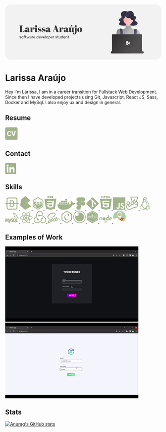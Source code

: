 <p align="center">
  <img src="images/BannerGithub.png" />
</p>

# Larissa Araújo

Hey I'm Larissa, I am in a career transition for Fullstack Web Development. Since then I have developed projects using Git, Javascript, React JS, Sass, Docker and MySql. I also enjoy ux and design in general.

## Resume
<p align="left">
  <a href="docs/LarissaAraujoSoftwareDevelopment.pdf" download>
    <img src="images/CV.png" alt="Larissa Araújo Resume">
  </a>
</p>

## Contact
<p align="left">
<a href="https://linkedin.com/in/larissa-julia-araújo" target="blank"><img align="center" src="images/Linkedin.png" alt="larissa-julia-araújo"/></a>
</p>

## Skills
<p align="left">
  <a href="https://getbootstrap.com" target="_blank" rel="noreferrer">
    <img src="images/Bootstrap.png" alt="bootstrap">
  </a>  
  <a href="https://bulma.io/" target="_blank" rel="noreferrer">
    <img src="images/Bulma.png" alt="bulma">
  </a>  
  <a href="https://www.chartjs.org" target="_blank" rel="noreferrer">
    <img src="images/ChartJs.png" alt="chartjs">
  </a>  
  <a href="https://www.w3schools.com/css/" target="_blank" rel="noreferrer">
    <img src="images/CSS.png" alt="css3">
  </a>  
  <a href="https://www.docker.com/" target="_blank" rel="noreferrer">
    <img src="images/Docker.png" alt="docker">
  </a>  
  <a href="https://www.figma.com/" target="_blank" rel="noreferrer">
    <img src="images/Figma.png" alt="figma">
  </a>  
  <a href="https://git-scm.com/" target="_blank" rel="noreferrer">
    <img src="images/Git.png" alt="git">
  </a>  
  <a href="https://www.w3.org/html/" target="_blank" rel="noreferrer">
    <img src="images/HTML.png" alt="html5">
  </a>  
  <a href="https://developer.mozilla.org/en-US/docs/Web/JavaScript" target="_blank" rel="noreferrer">
    <img src="images/JS.png" alt="javascript">
  </a>  
  <a href="https://jestjs.io" target="_blank" rel="noreferrer">
    <img src="images/Jest.png" alt="jest">
  </a>  
  <a href="https://www.linux.org/" target="_blank" rel="noreferrer">
    <img src="images/Linux.png" alt="linux">
  </a>  
  <a href="https://www.mysql.com/" target="_blank" rel="noreferrer">
    <img src="images/MySql.png" alt="mysql">
  </a>  
  <a href="https://reactjs.org/" target="_blank" rel="noreferrer">
    <img src="images/ReactJs.png" alt="react">
  </a>  
  <a href="https://redux.js.org" target="_blank" rel="noreferrer">
    <img src="images/Redux.png" alt="redux">
  </a>  
  <a href="https://sass-lang.com" target="_blank" rel="noreferrer">
    <img src="images/Sass.png" alt="sass">
  </a>
  <a href="https://www.chaijs.com/" target="_blank" rel="noreferrer">
    <img src="images/Chai.png" alt="chai">
  </a>
  <a href="https://insomnia.rest/" target="_blank" rel="noreferrer">
    <img src="images/Insomnia.png" alt="insomnia">
  </a>
  <a href="https://mochajs.org/" target="_blank" rel="noreferrer">
    <img src="images/Mocha.png" alt="mocha">
  </a>
  <a href="https://nodejs.org/" target="_blank" rel="noreferrer">
    <img src="images/Node.png" alt="node">
  </a>
  <a href="https://sinonjs.org/" target="_blank" rel="noreferrer">
    <img src="images/Sinon.png" alt="sinon">
  </a>
</p>

## Examples of Work
<p align="left">
  <a href="https://github.com/larissajuliavsa/trybetunes">
    <img src="images/trybetunes-preview.gif" alt="Trybetunes Project" width="430">
  </a>

  <a href="https://github.com/larissajuliavsa/trybewallet">
    <img src="images/trybewallet-preview.gif" alt="Trybewallet Project" width="430">
  </a>
</p>

## Stats
[![Anurag's GitHub stats](https://github-readme-stats.vercel.app/api?username=larissajuliavsa&theme=dracula)](https://github.com/anuraghazra/github-readme-stats)
